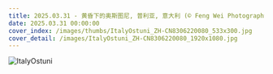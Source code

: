 ```yaml
---
title: 2025.03.31 - 黄昏下的奥斯图尼, 普利亚, 意大利 (© Feng Wei Photography/Getty Images)
date: 2025.03.31 00:00:00
cover_index: /images/thumbs/ItalyOstuni_ZH-CN8306220080_533x300.jpg
cover_detail: /images/ItalyOstuni_ZH-CN8306220080_1920x1080.jpg
---
```


![ItalyOstuni](/images/ItalyOstuni_ZH-CN8306220080_1920x1080.jpg)
